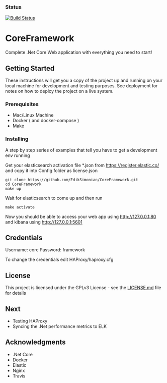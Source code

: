### Status
[![Build Status](https://travis-ci.org/EdikSimonian/CoreFramework.svg?branch=develop)](https://travis-ci.org/EdikSimonian/CoreFramework)

# CoreFramework

Complete .Net Core Web application with everything you need to start!

## Getting Started

These instructions will get you a copy of the project up and running on your local machine for development and testing purposes. See deployment for notes on how to deploy the project on a live system.

### Prerequisites

* Mac/Linux Machine
* Docker ( and docker-compose )
* Make

### Installing

A step by step series of examples that tell you have to get a development env running

Get your elasticsearch activation file *.json from https://register.elastic.co/ and copy it into Config folder as license.json

```
git clone https://github.com/EdikSimonian/CoreFramework.git
cd CoreFramework
make up
```

Wait for elasticsearch to come up and then run

```
make activate
```

Now you should be able to access your web app using http://127.0.0.1:80 and kibana using http://127.0.0.1:5601

## Credentials 

Username: core
Password: framework

To change the credentials edit HAProxy/haproxy.cfg

## License

This project is licensed under the GPLv3 License - see the [LICENSE.md](LICENSE.md) file for details

## Next

* Testing HAProxy
* Syncing the .Net performance metrics to ELK

## Acknowledgments

* .Net Core
* Docker
* Elastic
* Nginx
* Travis
